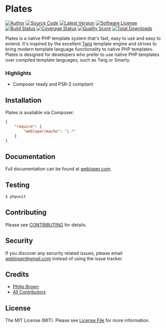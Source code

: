 Plates
======

[![Author](http://img.shields.io/badge/author-@ravikumar8-blue.svg?style=flat-square)](https://twitter.com/ravikumar8)
[![Source Code](https://img.shields.io/badge/source-macho-blue.svg?style=flat-square)](https://github.com/ravikumar8/macho)
[![Latest Version](https://img.shields.io/badge/github-release-blue.svg?style=flat-square)](https://github.com/ravikumar8/macho/releases)
[![Software License](https://img.shields.io/badge/license-MIT-brightgreen.svg?style=flat-square)](LICENSE.md)
[![Build Status](https://travis-ci.org/ravikumar8/macho.svg?branch=master)](https://travis-ci.org/ravikumar8/macho)
[![Coverage Status](https://img.shields.io/scrutinizer/coverage/g/thephpleague/plates.svg?style=flat-square)](https://scrutinizer-ci.com/g/thephpleague/plates/code-structure)
[![Quality Score](https://img.shields.io/scrutinizer/g/thephpleague/plates.svg?style=flat-square)](https://scrutinizer-ci.com/g/thephpleague/plates)
[![Total Downloads](https://img.shields.io/packagist/dt/league/plates.svg?style=flat-square)](https://packagist.org/packages/league/plates)

Plates is a native PHP template system that's fast, easy to use and easy to extend. It's inspired by the excellent [Twig](http://twig.sensiolabs.org/) template engine and strives to bring modern template language functionality to native PHP templates. Plates is designed for developers who prefer to use native PHP templates over compiled template languages, such as Twig or Smarty.

### Highlights

- Composer ready and PSR-2 compliant

## Installation

Plates is available via Composer:

```json
{
    "require": {
        "webloper/macho": "1.*"
    }
}
```

## Documentation

Full documentation can be found at [webloper.com](http://webloper.com/).

## Testing

```bash
$ phpunit
```

## Contributing

Please see [CONTRIBUTING](https://github.com/ravikumar8/macho/blob/master/CONTRIBUTING.md) for details.

## Security

If you discover any security related issues, please email webloper@gmail.com instead of using the issue tracker.

## Credits

- [Philip Brown](https://github.com/philipbrown)
- [All Contributors](https://github.com/ravikumar8/macho/blob/master/CONTRIBUTING.md)

## License

The MIT License (MIT). Please see [License File](https://github.com/ravikumar8/macho/blob/master/LICENSE) for more information.
